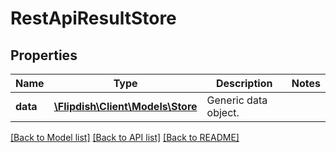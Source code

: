 # RestApiResultStore

## Properties
Name | Type | Description | Notes
------------ | ------------- | ------------- | -------------
**data** | [**\Flipdish\\Client\Models\Store**](Store.md) | Generic data object. | 

[[Back to Model list]](../README.md#documentation-for-models) [[Back to API list]](../README.md#documentation-for-api-endpoints) [[Back to README]](../README.md)


